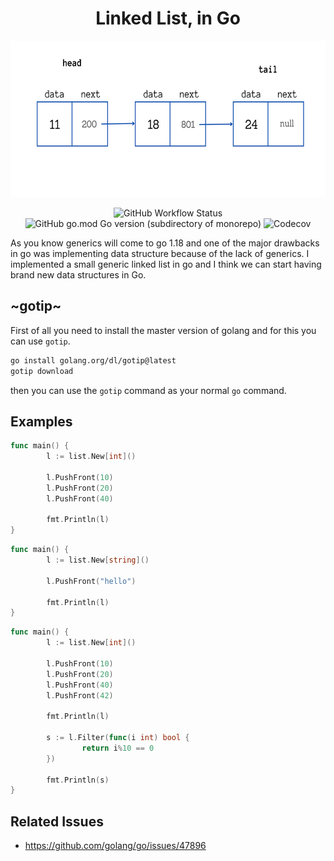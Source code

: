 <h1 align="center"> Linked List, in Go </h1>

<p align="center">
  <img src="./.github/assets/banner.png" height="250px">
</p>

<p align="center">
  <img alt="GitHub Workflow Status" src="https://img.shields.io/github/actions/workflow/status/1995parham/linkedlist/ci.yaml?logo=github&style=for-the-badge">
  <img alt="GitHub go.mod Go version (subdirectory of monorepo)" src="https://img.shields.io/github/go-mod/go-version/1995parham/linkedlist?style=for-the-badge&logo=go">
  <img alt="Codecov" src="https://img.shields.io/codecov/c/github/1995parham/linkedlist?logo=codecov&style=for-the-badge">
</p>

As you know generics will come to go 1.18 and one of the major drawbacks in go was implementing data structure
because of the lack of generics.
I implemented a small generic linked list in go and I think we can start having brand new data structures in Go.

## ~gotip~

First of all you need to install the master version of golang
and for this you can use `gotip`.

```sh
go install golang.org/dl/gotip@latest
gotip download
```

then you can use the `gotip` command as your normal `go` command.

## Examples

```go
func main() {
        l := list.New[int]()

        l.PushFront(10)
        l.PushFront(20)
        l.PushFront(40)

        fmt.Println(l)
}
```

```go
func main() {
        l := list.New[string]()

        l.PushFront("hello")

        fmt.Println(l)
}
```

```go
func main() {
        l := list.New[int]()

        l.PushFront(10)
        l.PushFront(20)
        l.PushFront(40)
        l.PushFront(42)

        fmt.Println(l)

        s := l.Filter(func(i int) bool {
                return i%10 == 0
        })

        fmt.Println(s)
}
```

## Related Issues

- <https://github.com/golang/go/issues/47896>
